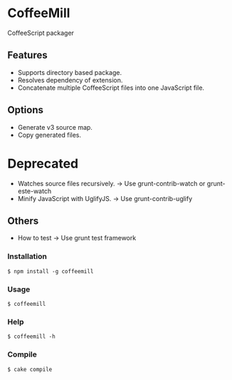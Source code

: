 # CoffeeMill

CoffeeScript packager

## Features

* Supports directory based package.
* Resolves dependency of extension.
* Concatenate multiple CoffeeScript files into one JavaScript file.

## Options

* Generate v3 source map.
* Copy generated files.

# Deprecated

* Watches source files recursively. -> Use grunt-contrib-watch or grunt-este-watch
* Minify JavaScript with UglifyJS. -> Use grunt-contrib-uglify

## Others

* How to test -> Use grunt test framework

### Installation

    $ npm install -g coffeemill

### Usage

    $ coffeemill

### Help

    $ coffeemill -h

### Compile

    $ cake compile
